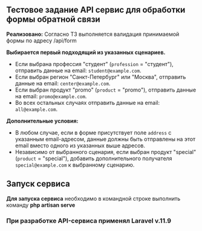 ## Тестовое задание API сервис для обработки формы обратной связи

**Реализовано:**
Согласно ТЗ выполняется валидация принимаемой формы по адресу /api/form

**Выбирается первый подходящий из указанных сценариев.**
* Если выбрана профессия "студент" (`profession` = "студент"), отправить данные на email: `student@example.com`.
* Если выбран регион "Санкт-Петербург" или "Москва", отправить данные на email: `center@example.com`.
* Если выбран продукт "promo" (`product` = "promo"), отправить данные на email: `promo@example.com`.
* Во всех остальных случаях отправить данные на email: `all@example.com`.

**Дополнительные условия:**
- В любом случае, если в форме присутствует поле `address` с указанным email-адресом, данные должны быть отправлены на этот email вместо одного из указанных выше адресов.
- Независимо от выбранного сценария, если выбран продукт "special" (`product` = "special"), добавить дополнительного получателя `special@example.com` к выбранному сценарию.

## Запуск сервиса

**Для запуска сервиса** необходимо в командной строке выполнить команду **php artisan serve**

### При разработке API-сервиса применял Laravel v.11.9

